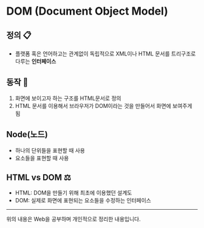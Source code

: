 # DOM (Document Object Model)

## 정의 📋
- 플랫폼 혹은 언어하고는 관계없이 독립적으로 XML이나 HTML 문서를 트리구조로 다루는 **인터페이스**

## 동작 💪
1. 화면에 보이고자 하는 구조를 HTML문서로 정의
2. HTML 문서를 이용해서 브라우저가 DOM이라는 것을 만들어서 화면에 보여주게 됨

## Node(노드)
- 하나의 단위들을 표현할 때 사용
- 요소들을 표현할 때 사용

## HTML vs DOM ⚖️
- HTML: DOM을 만들기 위해 최초에 이용했던 설계도
- DOM: 실제로 화면에 표현되는 요소들을 수정하는 인터페이스

- - -
위의 내용은 Web을 공부하며 개인적으로 정리한 내용입니다.